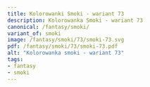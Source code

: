 ```yaml
---
title: Kolorowanki Smoki - wariant 73
description: Kolorowanka Smoki - wariant 73
canonical: /fantasy/smoki/
variant_of: smoki
image: /fantasy/smoki/73/smoki-73.svg
pdf: /fantasy/smoki/73/smoki-73.pdf
alt: "Kolorowanka smoki - wariant 73"
tags:
- fantasy
- smoki
---
```

